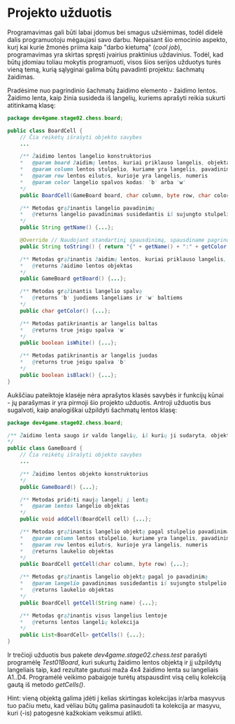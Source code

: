 
Projekto užduotis
========================
Programavimas gali būti labai įdomus bei smagus užsiėmimas, todėl didelė dalis programuotoju mėgaujasi savo darbu.
Nepaisant šio emocinio aspekto, kurį kai kurie žmonės priima kaip "darbo kietumą" (_cool job_), programavimas
yra skirtas spręsti įvairius praktinius uždavinius. Todėl, kad būtų įdomiau toliau  mokytis programuoti, visos šios 
serijos užduotys turės vieną temą, kurią sąlyginai galima būtų pavadinti projektu: šachmatų žaidimas.

Pradėsime nuo pagrindinio šachmatų žaidimo elemento - žaidimo lentos. Žaidimo lenta, kaip žinia susideda iš langelių,
kuriems aprašyti reikia sukurti atitinkamą klasę:

```java
package dev4game.stage02.chess.board;

public class BoardCell {
    // Čia reikėtų išrašyti objekto savybes
    ...

    /** Žaidimo lentos langelio konstruktorius
    *   @param board žaidimų lentos, kuriai priklauso langelis, objektas
    *   @param column lentos stulpelio, kuriame yra langelis, pavadinimas
    *   @param row lentos eilutės, kurioje yra langelis, numeris
    *   @param color langelio spalvos kodas: 'b' arba 'w' 
    */
    public BoardCell(GameBoard board, char column, byte row, char color) {...};

    /** Metodas grąžinantis langelio pavadinimą
    *   @returns langelio pavadinimas susidedantis iš sujungto stulpelio ir eilutės nr., pvz. "E2" arba "F6"
    */
    public String getName() {...};

    @Override // Naudojant standartinį spausdinimą, spausdiname pagrindines savybes: vardą ir spalvą
    public String toString() { return "{" + getName() + ":" + getColor() + "}"; };

    /** Metodas grąžinantis žaidimų lentos, kuriai priklauso langelis, objektą 
    *   @returns žaidimo lentos objektas
    */
    public GameBoard getBoard() {...};

    /** Metodas grąžinantis langelio spalvą
    *   @returns 'b' juodiems langeliams ir 'w' baltiems
    */
    public char getColor() {...};

    /** Metodas patikrinantis ar langelis baltas
    *   @returns true jeigu spalva 'w' 
    */
    public boolean isWhite() {...};

    /** Metodas patikrinantis ar langelis juodas
    *   @returns true jeigu spalva 'b' 
    */
    public boolean isBlack() {...};
}
```  

Aukščiau pateiktoje klasėje nėra aprašytos klasės savybės ir funkcijų kūnai - jų parašymas ir yra pirmoji šio projekto užduotis.
Antroji užduotis bus sugalvoti, kaip analogiškai užpildyti šachmatų lentos klasę:

```java
package dev4game.stage02.chess.board;

/** Žaidimo lenta saugo ir valdo langelių, iš kurių ji sudaryta, objektus
*/
public class GameBoard {
    // Čia reikėtų išrašyti objekto savybes
    ...

    /** Žaidimo lentos objekto konstruktorius
    */
    public GameBoard() {...};

    /** Metodas pridėti naują langelį į lentą
    *   @param lentos langelio objektas
    */
    public void addCell(BoardCell cell) {...};

    /** Metodas grąžinantis langelio objektą pagal stulpelio pavadinimą ir eilutės numerį
    *   @param column lentos stulpelio, kuriame yra langelis, pavadinimas
    *   @param row lentos eilutės, kurioje yra langelis, numeris
    *   @returns laukelio objektas
    */
    public BoardCell getCell(char column, byte row) {...};

    /** Metodas grąžinantis langelio objektą pagal jo pavadinimą
    *   @param langelio pavadinimas susidedantis iš sujungto stulpelio ir eilutės nr., pvz. "E2" arba "F6"
    *   @returns laukelio objektas
    */
    public BoardCell getCell(String name) {...};

    /** Metodas grąžinantis visus langelius lentoje
    *   @returns lentos langelių kolekcija 
    */
    public List<BoardCell> getCells() {...};
}
```  

Ir trečioji užduotis bus pakete _dev4game.stage02.chess.test_ parašyti programėlę _Test01Board_, kuri sukurtų 
žaidimo lentos objektą ir jį užpildytų langeliais taip, kad rezultate gautusi maža 4x4 žaidimo lenta su langeliais A1..D4.
Programėlė veikimo pabaigoje turėtų atspausdint visą celių kolekciją gautą iš metodo _getCells()_.

Hint: vieną objektą galima įdėti į kelias skirtingas kolekcijas ir/arba masyvus tuo pačiu metu, kad vėliau būtų galima
pasinaudoti ta kolekcija ar masyvu, kuri (-is) patogesnė kažkokiam veiksmui atlikti.
